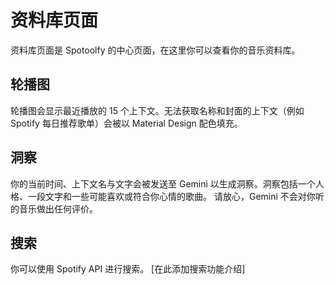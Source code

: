 # 资料库页面

资料库页面是 Spotoolfy 的中心页面，在这里你可以查看你的音乐资料库。

## 轮播图
轮播图会显示最近播放的 15 个上下文。无法获取名称和封面的上下文（例如 Spotify 每日推荐歌单）会被以 Material Design 配色填充。
## 洞察
你的当前时间、上下文名与文字会被发送至 Gemini 以生成洞察。洞察包括一个人格、一段文字和一些可能喜欢或符合你心情的歌曲。
请放心，Gemini 不会对你听的音乐做出任何评价。
## 搜索
你可以使用 Spotify API 进行搜索。
[在此添加搜索功能介绍] 